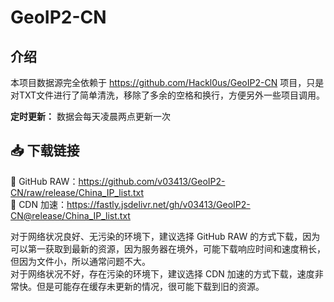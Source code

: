 # GeoIP2-CN

## 介绍

本项目数据源完全依赖于 https://github.com/Hackl0us/GeoIP2-CN 项目，只是对TXT文件进行了简单清洗，移除了多余的空格和换行，方便另外一些项目调用。

**定时更新：** 数据会每天凌晨两点更新一次

## 📥 下载链接

🐙 GitHub RAW：https://github.com/v03413/GeoIP2-CN/raw/release/China_IP_list.txt  
🚀 CDN 加速：https://fastly.jsdelivr.net/gh/v03413/GeoIP2-CN@release/China_IP_list.txt

对于网络状况良好、无污染的环境下，建议选择 GitHub RAW 的方式下载，因为可以第一获取到最新的资源，因为服务器在境外，可能下载响应时间和速度稍长，但因为文件小，所以通常问题不大。  
对于网络状况不好，存在污染的环境下，建议选择 CDN 加速的方式下载，速度非常快。但是可能存在缓存未更新的情况，很可能下载到旧的资源。
